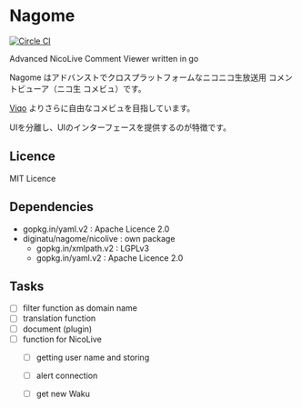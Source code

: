 Nagome
======

[![Circle CI](https://circleci.com/gh/diginatu/nagome.svg?style=svg)](https://circleci.com/gh/diginatu/nagome)

Advanced NicoLive Comment Viewer written in go

Nagome はアドバンストでクロスプラットフォームなニコニコ生放送用 コメントビューア（ニコ生 コメビュ）です。

[Viqo](https://github.com/diginatu/Viqo) よりさらに自由なコメビュを目指しています。

UIを分離し、UIのインターフェースを提供するのが特徴です。


Licence
-------

MIT Licence


Dependencies
------------

 + gopkg.in/yaml.v2 : Apache Licence 2.0
 + diginatu/nagome/nicolive : own package
   - gopkg.in/xmlpath.v2 : LGPLv3
   - gopkg.in/yaml.v2 : Apache Licence 2.0


Tasks
-----

 - [ ] filter function as domain name
 - [ ] translation function
 - [ ] document (plugin)
 - [ ] function for NicoLive
    - [ ] getting user name and storing
    - [ ] alert connection
    - [ ] get new Waku

